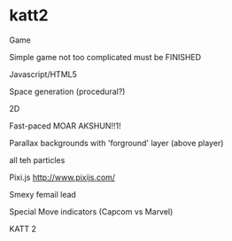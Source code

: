 # katt2



Game

Simple game
not too complicated
must be FINISHED

Javascript/HTML5

Space generation (procedural?)

2D

Fast-paced
MOAR AKSHUN!!1!

Parallax backgrounds with 'forground' layer (above player)

all teh particles

Pixi.js 		http://www.pixijs.com/

Smexy femail lead

Special Move indicators (Capcom vs Marvel)

KATT 2
